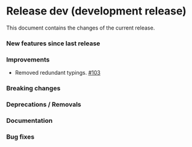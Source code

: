 # Release dev (development release)

This document contains the changes of the current release.

### New features since last release

### Improvements

- Removed redundant typings. [#103](https://github.com/qilimanjaro-tech/qiboconnection/pull/103/files)

### Breaking changes

### Deprecations / Removals

### Documentation

### Bug fixes
